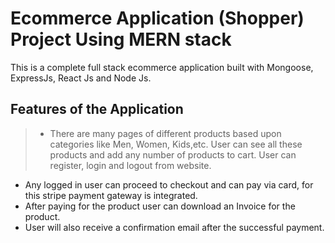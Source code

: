 # Ecommerce Application (Shopper) Project Using MERN stack

This is a complete full stack ecommerce application built with Mongoose, ExpressJs, React Js and Node Js.

## Features of the Application
> * There are many pages of different products based upon categories like Men, Women, Kids,etc. User can see all these products and add any number of products to cart. User can register, login and logout from website.
* Any logged in user can proceed to checkout and can pay via card, for this stripe payment gateway is integrated.
* After paying for the product user can download an Invoice for the product.
* User will also receive a confirmation email after the successful payment.

